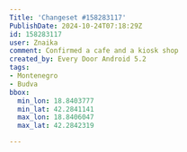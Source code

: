 ```yaml
---
Title: 'Changeset #158283117'
PublishDate: 2024-10-24T07:18:29Z
id: 158283117
user: Znaika
comment: Confirmed a cafe and a kiosk shop
created_by: Every Door Android 5.2
tags:
- Montenegro
- Budva
bbox:
  min_lon: 18.8403777
  min_lat: 42.2841141
  max_lon: 18.8406047
  max_lat: 42.2842319

---
```

